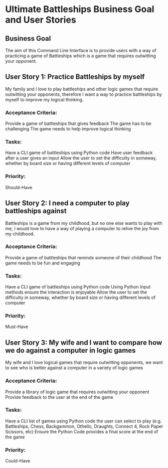# Ultimate Battleships Business Goal and User Stories

## Business Goal
The aim of this Command Line Interface is to provide users with a way of practicing a game of Battleships which is a game that requires outwitting your opponent.

## User Story 1: Practice Battleships by myself

My family and I love to play battleships and other logic games that require outwitting your opponents, therefore I want a way to practice battleships by myself to improve my logical thinking.

### Acceptance Criteria:
Provide a game of battleships that gives feedback
The game has to be challenging
The game needs to help improve logical thinking

### Tasks:
Have a CLI game of battleships using Python code
Have user feedback after a user gives an input
Allow the user to set the difficulty in someway, whether by board size or having different levels of computer

### Priority:
Should-Have

## User Story 2: I need a computer to play battleships against

Battleships is a game from my childhood, but no one else wants to play with me, I would love to have a way of playing a computer to relive the joy from my childhood.

### Acceptance Criteria:
Provide a game of battleships that reminds someone of their childhood
The game needs to be fun and engaging

### Tasks:
Have a CLI game of battleships using Python code
Using Python Input methods ensure the interaction is enjoyable
Allow the user to set the difficulty in someway, whether by board size or having different levels of computer

### Priority:
Must-Have

## User Story 3: My wife and I want to compare how we do against a computer in logic games

My wife and I love logical games that require outwitting opponents, we want to see who is better against a computer in a variety of logic games

### Acceptance Criteria:
Provide a library of logic game that requires outwitting your opponent
Provide feedback to the user at the end of the game

### Tasks:
Have a CLI list of games using Python code the user can select to play (e.g. Battleships, Chess, Backgammon, Othello, Draughts, Connect 4, Rock Paper Scissors, etc)
Ensure the Python Code provides a final score at the end of the game

### Priority:
Could-Have
